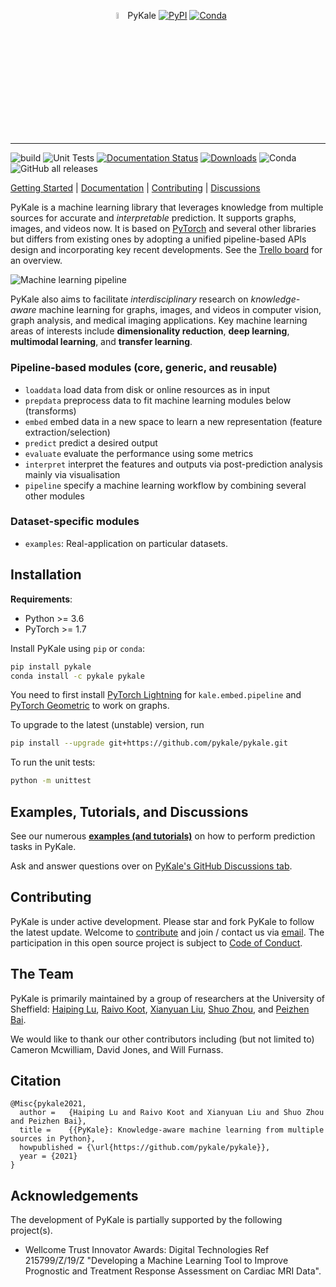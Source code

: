 <p align="center">
  <img src="https://github.com/pykale/pykale/raw/master/docs/images/pykale_logo.png" width="5%" alt='project-monai'> PyKale <a href="https://pypi.org/project/pykale/"><img alt="PyPI" src="https://img.shields.io/pypi/v/pykale?color=blue"></a> <a href="https://anaconda.org/pykale/pykale"><img alt="Conda" src="https://img.shields.io/conda/v/pykale/pykale?color=blue"></a>
</p>

-----------------------------------------

![build](https://github.com/pykale/pykale/workflows/build/badge.svg)
![Unit Tests](https://github.com/pykale/pykale/workflows/unit%20tests/badge.svg)
[![Documentation Status](https://readthedocs.org/projects/pykale/badge/?version=latest)](https://pykale.readthedocs.io/en/latest/?badge=latest)
[![Downloads](https://static.pepy.tech/personalized-badge/pykale?period=total&units=international_system&left_color=grey&right_color=lightgrey&left_text=pypi%20downloads&kill_cache=1)](https://pepy.tech/project/pykale)
![Conda](https://img.shields.io/conda/dn/pykale/pykale?color=lightgrey&label=conda%20downloads)
![GitHub all releases](https://img.shields.io/github/downloads/pykale/pykale/total?color=lightgrey&label=github%20downloads)

[Getting Started](https://github.com/pykale/pykale/tree/master/examples) |
[Documentation](https://pykale.readthedocs.io/) |
[Contributing](https://github.com/pykale/pykale/blob/master/CONTRIBUTING.md) |
[Discussions](https://github.com/pykale/pykale/discussions)

PyKale is a machine learning library that leverages knowledge from multiple sources for accurate and *interpretable* prediction. It supports graphs, images, and videos now. It is based on [PyTorch](https://pytorch.org/) and several other libraries but differs from existing ones by adopting a unified pipeline-based APIs design and incorporating key recent developments. See the [Trello board](https://trello.com/b/X8VBNAvf/pykale-api-overview) for an overview.

<img src="https://github.com/pykale/pykale/raw/master/docs/images/pykale_pipeline.png"
     alt="Machine learning pipeline"
     style="float: center;" />

PyKale also aims to facilitate *interdisciplinary* research on *knowledge-aware* machine learning for graphs, images, and videos in computer vision, graph analysis, and medical imaging applications. Key machine learning areas of interests include **dimensionality reduction**, **deep learning**, **multimodal learning**, and **transfer learning**.

### Pipeline-based modules (core, generic, and reusable)

- `loaddata` load data from disk or online resources as in input
- `prepdata` preprocess data to fit machine learning modules below (transforms)
- `embed` embed data in a new space to learn a new representation (feature extraction/selection)
- `predict` predict a desired output
- `evaluate` evaluate the performance using some metrics
- `interpret` interpret the features and outputs via post-prediction analysis mainly via visualisation
- `pipeline` specify a machine learning workflow by combining several other modules

### Dataset-specific modules

- `examples`: Real-application on particular datasets.

## Installation

**Requirements**:
- Python >= 3.6
- PyTorch >= 1.7

Install PyKale using `pip` or `conda`:

```bash
pip install pykale
conda install -c pykale pykale
```

You need to first install [PyTorch Lightning](https://github.com/PyTorchLightning/pytorch-lightning) for `kale.embed.pipeline` and [PyTorch Geometric](https://github.com/rusty1s/pytorch_geometric) to work on graphs.

To upgrade to the latest (unstable) version, run

```bash
pip install --upgrade git+https://github.com/pykale/pykale.git
```

To run the unit tests:

```bash
python -m unittest
```

## Examples, Tutorials, and Discussions

See our numerous [**examples (and tutorials)**](https://github.com/pykale/pykale/tree/master/examples) on how to perform prediction tasks in PyKale.

Ask and answer questions over on [PyKale's GitHub Discussions tab](https://github.com/pykale/pykale/discussions).

## Contributing

PyKale is under active development. Please star and fork PyKale to follow the latest update. Welcome to [contribute](https://github.com/pykale/pykale/blob/master/CONTRIBUTING.md) and join / contact us via <a href="mailto:pykale-group&#64;sheffield.ac.uk">email</a>. The participation in this open source project is subject to [Code of Conduct](https://github.com/pykale/pykale/blob/master/CODE_OF_CONDUCT.md).

## The Team

PyKale is primarily maintained by a group of researchers at the University of Sheffield: [Haiping Lu](http://staffwww.dcs.shef.ac.uk/people/H.Lu/), [Raivo Koot](https://github.com/RaivoKoot), [Xianyuan Liu](https://github.com/XianyuanLiu), [Shuo Zhou](https://sz144.github.io/), and [Peizhen Bai](https://github.com/pz-white).

We would like to thank our other contributors including (but not limited to) Cameron Mcwilliam, David Jones, and Will Furnass.

## Citation

    @Misc{pykale2021,
      author =   {Haiping Lu and Raivo Koot and Xianyuan Liu and Shuo Zhou and Peizhen Bai},
      title =    {{PyKale}: Knowledge-aware machine learning from multiple sources in Python},
      howpublished = {\url{https://github.com/pykale/pykale}},
      year = {2021}
    }

## Acknowledgements

The development of PyKale is partially supported by the following project(s).

- Wellcome Trust Innovator Awards: Digital Technologies Ref 215799/Z/19/Z "Developing a Machine Learning Tool to Improve Prognostic and Treatment Response Assessment on Cardiac MRI Data".
